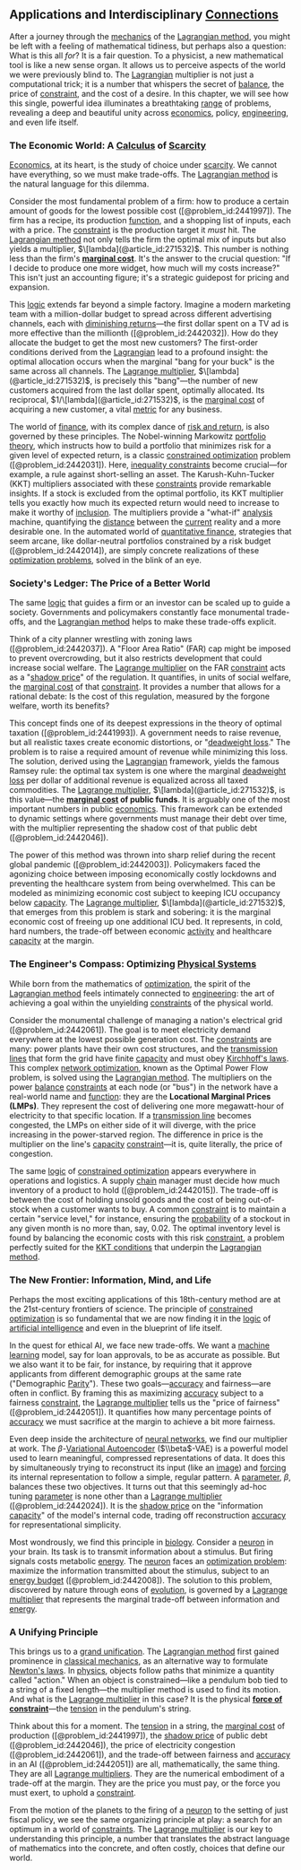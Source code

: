 ## Applications and Interdisciplinary [Connections](@article_id:193345)

After a journey through the [mechanics](@article_id:151174) of the [Lagrangian method](@article_id:142331), you might be left with a feeling of mathematical tidiness, but perhaps also a question: What is this all *for*? It is a fair question. To a physicist, a new mathematical tool is like a new sense organ. It allows us to perceive aspects of the world we were previously blind to. The [Lagrangian](@article_id:142719) multiplier is not just a computational trick; it is a number that whispers the secret of [balance](@article_id:169031), the price of [constraint](@article_id:203363), and the cost of a desire. In this chapter, we will see how this single, powerful idea illuminates a breathtaking [range](@article_id:154892) of problems, revealing a deep and beautiful unity across [economics](@article_id:271560), policy, [engineering](@article_id:275179), and even life itself.

### The Economic World: A [Calculus](@article_id:145546) of [Scarcity](@article_id:139346)

[Economics](@article_id:271560), at its heart, is the study of choice under [scarcity](@article_id:139346). We cannot have everything, so we must make trade-offs. The [Lagrangian method](@article_id:142331) is the natural language for this dilemma.

Consider the most fundamental problem of a firm: how to produce a certain amount of goods for the lowest possible cost ([@problem_id:2441997]). The firm has a recipe, its production [function](@article_id:141001), and a shopping list of inputs, each with a price. The [constraint](@article_id:203363) is the production target it *must* hit. The [Lagrangian method](@article_id:142331) not only tells the firm the optimal mix of inputs but also yields a multiplier, $\[lambda](@article_id:271532)$. This number is nothing less than the firm's **[marginal cost](@article_id:144105)**. It's the answer to the crucial question: "If I decide to produce one more widget, how much will my costs increase?" This isn't just an accounting figure; it's a strategic guidepost for pricing and expansion.

This [logic](@article_id:266330) extends far beyond a simple factory. Imagine a modern marketing team with a million-dollar budget to spread across different advertising channels, each with [diminishing returns](@article_id:174953)—the first dollar spent on a TV ad is more effective than the millionth ([@problem_id:2442032]). How do they allocate the budget to get the most new customers? The first-order conditions derived from the [Lagrangian](@article_id:142719) lead to a profound insight: the optimal allocation occurs when the marginal "bang for your buck" is the same across all channels. The [Lagrange multiplier](@article_id:144069), $\[lambda](@article_id:271532)$, is precisely this "bang"—the number of new customers acquired from the last dollar spent, optimally allocated. Its reciprocal, $1/\[lambda](@article_id:271532)$, is the [marginal cost](@article_id:144105) of acquiring a new customer, a vital [metric](@article_id:274372) for any business.

The world of [finance](@article_id:144433), with its complex dance of [risk and return](@article_id:138901), is also governed by these principles. The Nobel-winning Markowitz [portfolio theory](@article_id:136978), which instructs how to build a portfolio that minimizes risk for a given level of expected return, is a classic [constrained optimization](@article_id:144770) problem ([@problem_id:2442031]). Here, [inequality constraints](@article_id:175590) become crucial—for example, a rule against short-selling an asset. The Karush-Kuhn-Tucker (KKT) multipliers associated with these [constraints](@article_id:149214) provide remarkable insights. If a stock is excluded from the optimal portfolio, its KKT multiplier tells you exactly how much its expected return would need to increase to make it worthy of [inclusion](@article_id:186630). The multipliers provide a "what-if" [analysis](@article_id:157812) machine, quantifying the [distance](@article_id:168164) between the [current](@article_id:270029) reality and a more desirable one. In the automated world of [quantitative finance](@article_id:138626), strategies that seem arcane, like dollar-neutral portfolios constrained by a risk budget ([@problem_id:2442014]), are simply concrete realizations of these [optimization problems](@article_id:142245), solved in the blink of an eye.

### Society's Ledger: The Price of a Better World

The same [logic](@article_id:266330) that guides a firm or an investor can be scaled up to guide a society. Governments and policymakers constantly face monumental trade-offs, and the [Lagrangian method](@article_id:142331) helps to make these trade-offs explicit.

Think of a city planner wrestling with zoning laws ([@problem_id:2442037]). A "Floor Area Ratio" (FAR) cap might be imposed to prevent overcrowding, but it also restricts development that could increase social welfare. The [Lagrange multiplier](@article_id:144069) on the FAR [constraint](@article_id:203363) acts as a "[shadow price](@article_id:136543)" of the regulation. It quantifies, in units of social welfare, the [marginal cost](@article_id:144105) of that [constraint](@article_id:203363). It provides a number that allows for a rational debate: Is the cost of this regulation, measured by the forgone welfare, worth its benefits?

This concept finds one of its deepest expressions in the theory of optimal taxation ([@problem_id:2441993]). A government needs to raise revenue, but all realistic taxes create economic distortions, or "[deadweight loss](@article_id:140599)." The problem is to raise a required amount of revenue while minimizing this loss. The solution, derived using the [Lagrangian](@article_id:142719) framework, yields the famous Ramsey rule: the optimal tax system is one where the marginal [deadweight loss](@article_id:140599) per dollar of additional revenue is equalized across all taxed commodities. The [Lagrange multiplier](@article_id:144069), $\[lambda](@article_id:271532)$, is this value—the **[marginal cost](@article_id:144105) of public funds**. It is arguably one of the most important numbers in public [economics](@article_id:271560). This framework can be extended to dynamic settings where governments must manage their debt over time, with the multiplier representing the shadow cost of that public debt ([@problem_id:2442046]).

The power of this method was thrown into sharp relief during the recent global pandemic ([@problem_id:2442003]). Policymakers faced the agonizing choice between imposing economically costly lockdowns and preventing the healthcare system from being overwhelmed. This can be modeled as minimizing economic cost subject to keeping ICU occupancy below [capacity](@article_id:268736). The [Lagrange multiplier](@article_id:144069), $\[lambda](@article_id:271532)$, that emerges from this problem is stark and sobering: it is the marginal economic cost of freeing up one additional ICU bed. It represents, in cold, hard numbers, the trade-off between economic [activity](@article_id:149888) and healthcare [capacity](@article_id:268736) at the margin.

### The Engineer's Compass: Optimizing [Physical Systems](@article_id:187906)

While born from the mathematics of [optimization](@article_id:139309), the spirit of the [Lagrangian method](@article_id:142331) feels intimately connected to [engineering](@article_id:275179): the art of achieving a goal within the unyielding [constraints](@article_id:149214) of the physical world.

Consider the monumental challenge of managing a nation's electrical grid ([@problem_id:2442061]). The goal is to meet electricity demand everywhere at the lowest possible generation cost. The [constraints](@article_id:149214) are many: power plants have their own cost structures, and the [transmission lines](@article_id:267561) that form the grid have finite [capacity](@article_id:268736) and must obey [Kirchhoff's laws](@article_id:180291). This complex [network optimization](@article_id:266121), known as the Optimal Power Flow problem, is solved using the [Lagrangian method](@article_id:142331). The multipliers on the power [balance](@article_id:169031) [constraints](@article_id:149214) at each node (or "bus") in the network have a real-world name and [function](@article_id:141001): they are the **Locational Marginal Prices (LMPs)**. They represent the cost of delivering one more megawatt-hour of electricity to that specific location. If a [transmission line](@article_id:265836) becomes congested, the LMPs on either side of it will diverge, with the price increasing in the power-starved region. The difference in price is the multiplier on the line's [capacity](@article_id:268736) [constraint](@article_id:203363)—it is, quite literally, the price of congestion.

The same [logic](@article_id:266330) of [constrained optimization](@article_id:144770) appears everywhere in operations and logistics. A supply [chain](@article_id:267135) manager must decide how much inventory of a product to hold ([@problem_id:2442015]). The trade-off is between the cost of holding unsold goods and the cost of being out-of-stock when a customer wants to buy. A common [constraint](@article_id:203363) is to maintain a certain "service level," for instance, ensuring the [probability](@article_id:263106) of a stockout in any given month is no more than, say, $0.02$. The optimal inventory level is found by balancing the economic costs with this risk [constraint](@article_id:203363), a problem perfectly suited for the [KKT conditions](@article_id:144113) that underpin the [Lagrangian method](@article_id:142331).

### The New Frontier: Information, Mind, and Life

Perhaps the most exciting applications of this 18th-century method are at the 21st-century frontiers of science. The principle of [constrained optimization](@article_id:144770) is so fundamental that we are now finding it in the [logic](@article_id:266330) of [artificial intelligence](@article_id:267458) and even in the blueprint of life itself.

In the quest for ethical AI, we face new trade-offs. We want a [machine learning](@article_id:139279) model, say for loan approvals, to be as accurate as possible. But we also want it to be fair, for instance, by requiring that it approve applicants from different demographic groups at the same rate ("Demographic [Parity](@article_id:140431)"). These two goals—[accuracy](@article_id:170398) and fairness—are often in conflict. By framing this as maximizing [accuracy](@article_id:170398) subject to a fairness [constraint](@article_id:203363), the [Lagrange multiplier](@article_id:144069) tells us the "price of fairness" ([@problem_id:2442051]). It quantifies how many percentage points of [accuracy](@article_id:170398) we must sacrifice at the margin to achieve a bit more fairness.

Even deep inside the architecture of [neural networks](@article_id:144417), we find our multiplier at work. The $\beta$-[Variational Autoencoder](@article_id:175506) ($\\beta$-VAE) is a powerful model used to learn meaningful, compressed representations of data. It does this by simultaneously trying to reconstruct its input (like an [image](@article_id:151831)) and [forcing](@article_id:149599) its internal representation to follow a simple, regular pattern. A [parameter](@article_id:174151), $\beta$, balances these two objectives. It turns out that this seemingly ad-hoc tuning [parameter](@article_id:174151) is none other than a [Lagrange multiplier](@article_id:144069) ([@problem_id:2442024]). It is the [shadow price](@article_id:136543) on the "information [capacity](@article_id:268736)" of the model's internal code, trading off reconstruction [accuracy](@article_id:170398) for representational simplicity.

Most wondrously, we find this principle in [biology](@article_id:276078). Consider a [neuron](@article_id:147606) in your brain. Its task is to transmit information about a stimulus. But firing signals costs metabolic [energy](@article_id:149697). The [neuron](@article_id:147606) faces an [optimization problem](@article_id:266255): maximize the information transmitted about the stimulus, subject to an [energy budget](@article_id:200533) ([@problem_id:2442008]). The solution to this problem, discovered by nature through eons of [evolution](@article_id:143283), is governed by a [Lagrange multiplier](@article_id:144069) that represents the marginal trade-off between information and [energy](@article_id:149697).

### A Unifying Principle

This brings us to a [grand unification](@article_id:159879). The [Lagrangian method](@article_id:142331) first gained prominence in [classical mechanics](@article_id:143982), as an alternative way to formulate [Newton's laws](@article_id:163047). In [physics](@article_id:144980), objects follow paths that minimize a quantity called "action." When an object is constrained—like a pendulum bob tied to a string of a fixed length—the multiplier method is used to find its motion. And what is the [Lagrange multiplier](@article_id:144069) in this case? It is the physical **[force of constraint](@article_id:168735)**—the [tension](@article_id:168324) in the pendulum's string.

Think about this for a moment. The [tension](@article_id:168324) in a string, the [marginal cost](@article_id:144105) of production ([@problem_id:2441997]), the [shadow price](@article_id:136543) of public debt ([@problem_id:2442046]), the price of electricity congestion ([@problem_id:2442061]), and the trade-off between fairness and [accuracy](@article_id:170398) in an AI ([@problem_id:2442051]) are all, mathematically, the same thing. They are all [Lagrange multipliers](@article_id:142202). They are the numerical embodiment of a trade-off at the margin. They are the price you must pay, or the force you must exert, to uphold a [constraint](@article_id:203363).

From the motion of the planets to the firing of a [neuron](@article_id:147606) to the setting of just fiscal policy, we see the same organizing principle at play: a search for an optimum in a world of [constraints](@article_id:149214). The [Lagrange multiplier](@article_id:144069) is our key to understanding this principle, a number that translates the abstract language of mathematics into the concrete, and often costly, choices that define our world.